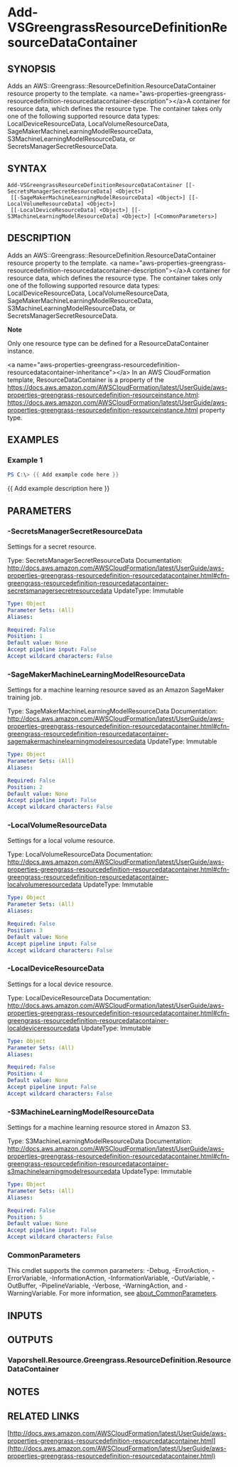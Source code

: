 # Add-VSGreengrassResourceDefinitionResourceDataContainer

## SYNOPSIS
Adds an AWS::Greengrass::ResourceDefinition.ResourceDataContainer resource property to the template.
\<a name="aws-properties-greengrass-resourcedefinition-resourcedatacontainer-description"\>\</a\>A container for resource data, which defines the resource type.
The container takes only one of the following supported resource data types: LocalDeviceResourceData, LocalVolumeResourceData, SageMakerMachineLearningModelResourceData, S3MachineLearningModelResourceData, or SecretsManagerSecretResourceData.

## SYNTAX

```
Add-VSGreengrassResourceDefinitionResourceDataContainer [[-SecretsManagerSecretResourceData] <Object>]
 [[-SageMakerMachineLearningModelResourceData] <Object>] [[-LocalVolumeResourceData] <Object>]
 [[-LocalDeviceResourceData] <Object>] [[-S3MachineLearningModelResourceData] <Object>] [<CommonParameters>]
```

## DESCRIPTION
Adds an AWS::Greengrass::ResourceDefinition.ResourceDataContainer resource property to the template.
\<a name="aws-properties-greengrass-resourcedefinition-resourcedatacontainer-description"\>\</a\>A container for resource data, which defines the resource type.
The container takes only one of the following supported resource data types: LocalDeviceResourceData, LocalVolumeResourceData, SageMakerMachineLearningModelResourceData, S3MachineLearningModelResourceData, or SecretsManagerSecretResourceData.

**Note**

Only one resource type can be defined for a ResourceDataContainer instance.

\<a name="aws-properties-greengrass-resourcedefinition-resourcedatacontainer-inheritance"\>\</a\> In an AWS CloudFormation template, ResourceDataContainer is a property of the https://docs.aws.amazon.com/AWSCloudFormation/latest/UserGuide/aws-properties-greengrass-resourcedefinition-resourceinstance.html: https://docs.aws.amazon.com/AWSCloudFormation/latest/UserGuide/aws-properties-greengrass-resourcedefinition-resourceinstance.html property type.

## EXAMPLES

### Example 1
```powershell
PS C:\> {{ Add example code here }}
```

{{ Add example description here }}

## PARAMETERS

### -SecretsManagerSecretResourceData
Settings for a secret resource.

Type: SecretsManagerSecretResourceData
Documentation: http://docs.aws.amazon.com/AWSCloudFormation/latest/UserGuide/aws-properties-greengrass-resourcedefinition-resourcedatacontainer.html#cfn-greengrass-resourcedefinition-resourcedatacontainer-secretsmanagersecretresourcedata
UpdateType: Immutable

```yaml
Type: Object
Parameter Sets: (All)
Aliases:

Required: False
Position: 1
Default value: None
Accept pipeline input: False
Accept wildcard characters: False
```

### -SageMakerMachineLearningModelResourceData
Settings for a machine learning resource saved as an Amazon SageMaker training job.

Type: SageMakerMachineLearningModelResourceData
Documentation: http://docs.aws.amazon.com/AWSCloudFormation/latest/UserGuide/aws-properties-greengrass-resourcedefinition-resourcedatacontainer.html#cfn-greengrass-resourcedefinition-resourcedatacontainer-sagemakermachinelearningmodelresourcedata
UpdateType: Immutable

```yaml
Type: Object
Parameter Sets: (All)
Aliases:

Required: False
Position: 2
Default value: None
Accept pipeline input: False
Accept wildcard characters: False
```

### -LocalVolumeResourceData
Settings for a local volume resource.

Type: LocalVolumeResourceData
Documentation: http://docs.aws.amazon.com/AWSCloudFormation/latest/UserGuide/aws-properties-greengrass-resourcedefinition-resourcedatacontainer.html#cfn-greengrass-resourcedefinition-resourcedatacontainer-localvolumeresourcedata
UpdateType: Immutable

```yaml
Type: Object
Parameter Sets: (All)
Aliases:

Required: False
Position: 3
Default value: None
Accept pipeline input: False
Accept wildcard characters: False
```

### -LocalDeviceResourceData
Settings for a local device resource.

Type: LocalDeviceResourceData
Documentation: http://docs.aws.amazon.com/AWSCloudFormation/latest/UserGuide/aws-properties-greengrass-resourcedefinition-resourcedatacontainer.html#cfn-greengrass-resourcedefinition-resourcedatacontainer-localdeviceresourcedata
UpdateType: Immutable

```yaml
Type: Object
Parameter Sets: (All)
Aliases:

Required: False
Position: 4
Default value: None
Accept pipeline input: False
Accept wildcard characters: False
```

### -S3MachineLearningModelResourceData
Settings for a machine learning resource stored in Amazon S3.

Type: S3MachineLearningModelResourceData
Documentation: http://docs.aws.amazon.com/AWSCloudFormation/latest/UserGuide/aws-properties-greengrass-resourcedefinition-resourcedatacontainer.html#cfn-greengrass-resourcedefinition-resourcedatacontainer-s3machinelearningmodelresourcedata
UpdateType: Immutable

```yaml
Type: Object
Parameter Sets: (All)
Aliases:

Required: False
Position: 5
Default value: None
Accept pipeline input: False
Accept wildcard characters: False
```

### CommonParameters
This cmdlet supports the common parameters: -Debug, -ErrorAction, -ErrorVariable, -InformationAction, -InformationVariable, -OutVariable, -OutBuffer, -PipelineVariable, -Verbose, -WarningAction, and -WarningVariable. For more information, see [about_CommonParameters](http://go.microsoft.com/fwlink/?LinkID=113216).

## INPUTS

## OUTPUTS

### Vaporshell.Resource.Greengrass.ResourceDefinition.ResourceDataContainer
## NOTES

## RELATED LINKS

[http://docs.aws.amazon.com/AWSCloudFormation/latest/UserGuide/aws-properties-greengrass-resourcedefinition-resourcedatacontainer.html](http://docs.aws.amazon.com/AWSCloudFormation/latest/UserGuide/aws-properties-greengrass-resourcedefinition-resourcedatacontainer.html)

